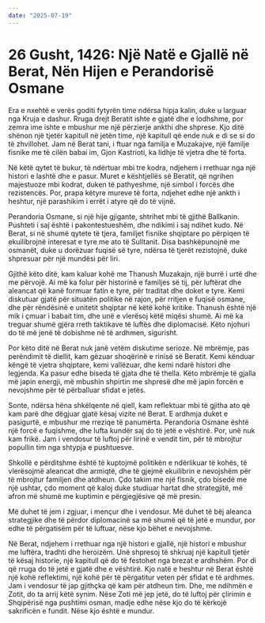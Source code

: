 ```yaml
---
date: "2025-07-19"
---
```


# 26 Gusht, 1426: Një Natë e Gjallë në Berat, Nën Hijen e Perandorisë Osmane

Era e nxehtë e verës goditi fytyrën time ndërsa hipja kalin, duke u larguar nga Kruja e dashur.  Rruga drejt Beratit ishte e gjatë dhe e lodhshme, por zemra ime ishte e mbushur me një përzierje ankthi dhe shprese.  Kjo ditë shënon një tjetër kapitull në jetën time, një kapitull që ende nuk e di se si do të zhvillohet.  Jam në Berat tani, i ftuar nga familja e Muzakajve, një familje fisnike me të cilën babai im, Gjon Kastrioti, ka lidhje të vjetra dhe të forta.

Në këtë qytet të bukur, të ndërtuar mbi tre kodra, ndjehem i rrethuar nga një histori e lashtë dhe e pasur.  Muret e kështjellës së Beratit, që ngrihen majestuoze mbi kodrat, duken të pathyeshme, një simbol i forcës dhe rezistencës.  Por, prapa këtyre mureve të forta, ndjehet edhe një ankth i heshtur, një parashikim i errët i atyre që do të vijnë.

Perandoria Osmane, si një hije gjigante, shtrihet mbi të gjithë Ballkanin.  Pushteti i saj është i pakontestueshëm, dhe ndikimi i saj ndihet kudo.  Në Berat, si në shumë qytete të tjera, familjet fisnike shqiptare po përpiqen të ekuilibrojnë interesat e tyre me ato të Sulltanit.  Disa bashkëpunojnë me osmanët, duke u dorëzuar fuqisë së tyre, ndërsa të tjerët rezistojnë, duke shpresuar për një mundësi për liri.

Gjithë këto ditë, kam kaluar kohë me Thanush Muzakajn, një burrë i urtë dhe me përvojë.  Ai më ka folur për historinë e familjes së tij, për luftërat dhe aleancat që kanë formuar fatin e tyre, për traditat dhe doket e tyre. Kemi diskutuar gjatë për situatën politike në rajon, për rritjen e fuqisë osmane, dhe për rëndësinë e unitetit shqiptar në këtë kohë kritike. Thanush është një mik i çmuar i babait tim, dhe unë e vlerësoj këtë miqësi shumë. Ai më ka treguar shumë gjëra rreth taktikave të luftës dhe diplomacisë.  Këto njohuri do të më jenë të dobishme në të ardhmen, sigurisht.

Por këto ditë në Berat nuk janë vetëm diskutime serioze. Në mbrëmje, pas perëndimit të diellit, kam gëzuar shoqërinë e rinisë së Beratit. Kemi kënduar këngë të vjetra shqiptare, kemi vallëzuar, dhe kemi ndarë histori dhe legjenda.  Ka pasur edhe biseda të gjata dhe të thella. Këto mbrëmje të gjalla më japin energji, më mbushin shpirtin me shpresë dhe më japin forcën e nevojshme për të përballuar sfidat e jetës.

Sonte, ndërsa hëna shkëlqente në qiell, kam reflektuar mbi të gjitha ato që kam parë dhe dëgjuar gjatë kësaj vizite në Berat.  E ardhmja duket e pasigurtë, e mbushur me rreziqe të panumërta.  Perandoria Osmane është një forcë e fuqishme, dhe lufta kundër saj do të jetë e vështirë. Por, unë nuk kam frikë. Jam i vendosur të luftoj për lirinë e vendit tim, për të mbrojtur popullin tim nga shtypja e pushtuesve.

Shkollë e përditshme është të kuptojmë politikën e ndërlikuar të kohës, të vlerësojmë aleancat dhe armiqtë, dhe të gjejmë ekuilibrin e nevojshëm për të mbrojtur familjen dhe atdheun.  Çdo takim me një fisnik, çdo bisedë me një ushtar, çdo moment që kaloj duke studiuar hartat dhe strategjitë, më afron më shumë me kuptimin e përgjegjësive që më presin.

Më duhet të jem i zgjuar, i mençur dhe i vendosur.  Më duhet të bëj aleanca strategjike dhe të përdor diplomacinë sa më shumë që të jetë e mundur, por edhe të përgatisëm për të luftuar, nëse kjo bëhet e nevojshme.

Në Berat, ndjehem i rrethuar nga një histori e gjallë, një histori e mbushur me luftëra, tradhti dhe heroizëm.  Unë shpresoj të shkruaj një kapitull tjetër të kësaj historie, një kapitull që do të festohet nga brezat e ardhshëm.  Por di që rruga do të jetë e gjatë dhe e vështirë.  Kjo natë e heshtur në Berat është një kohë reflektimi, një kohë për të përgatitur veten për sfidat e të ardhmes.  Jam i vendosur të jap gjithçka që kam për atdheun tim.  Dhe, me ndihmën e Zotit, do ta arrij këtë synim.  Nëse Zoti më jep jetë, do të luftoj për çlirimin e Shqipërisë nga pushtimi osman, madje edhe nëse kjo do të kërkojë sakrificën e fundit.  Nëse kjo është e mundur.
